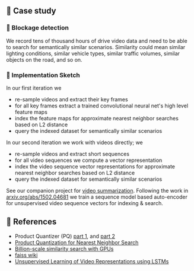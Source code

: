 ## :green_book: Case study
### :construction: Blockage detection

We record tens of thousand hours of drive video data and need to be able to search for semantically similar scenarios. Similarity could mean similar lighting conditions, similar vehicle types, similar traffic volumes, similar objects on the road, and so on.

### :musical_score: Implementation Sketch

In our first iteration we
- re-sample videos and extract their key frames
- for all key frames extract a trained convolutional neural net's high level feature maps
- index the feature maps for approximate nearest neighbor searches based on L2 distance
- query the indexed dataset for semantically similar scenarios

In our second iteration we work with videos directly; we
- re-sample videos and extract short sequences
- for all video sequences we compute a vector representation
- index the video sequence vector representations for approximate nearest neighbor searches based on L2 distance
- query the indexed dataset for semantically similar scenarios

See our companion project for [video summarization](https://github.com/moabitcoin/Adversarial-video-summarization-pytorch). Following the work in [arxiv.org/abs/1502.04681](https://arxiv.org/abs/1502.04681) we train a sequence model based auto-encoder for unsupervised video sequence vectors for indexing & search.

## :bookmark: References

- Product Quantizer (PQ) [part 1](http://mccormickml.com/2017/10/13/product-quantizer-tutorial-part-1/), and [part 2](http://mccormickml.com/2017/10/22/product-quantizer-tutorial-part-2/)
- [Product Quantization for Nearest Neighbor Search](https://hal.inria.fr/file/index/docid/514462/filename/paper_hal.pdf)
- [Billion-scale similarity search with GPUs](https://arxiv.org/pdf/1702.08734.pdf)
- [faiss wiki](https://github.com/facebookresearch/faiss/wiki)
- [Unsupervised Learning of Video Representations using LSTMs](https://arxiv.org/abs/1502.04681)
